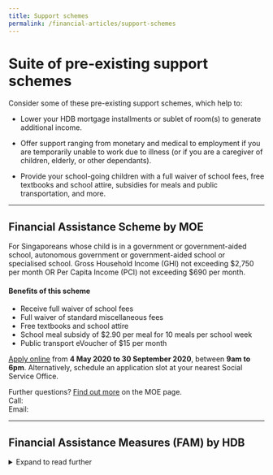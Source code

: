 ```yaml
---
title: Support schemes
permalink: /financial-articles/support-schemes
---
```


# Suite of pre-existing support schemes

Consider some of these pre-existing support schemes, which help to:

* Lower your HDB mortgage installments or sublet of room(s) to generate additional income.
 
* Offer support ranging from monetary and medical to employment if you are temporarily unable to work due to illness (or if you are a caregiver of children, elderly, or other dependants).

* Provide your school-going children with a full waiver of school fees, free textbooks and school attire, subsidies for meals and public transportation, and more.

---

## **Financial Assistance Scheme by MOE** ##

For Singaporeans whose child is in a government or government-aided school, autonomous government or government-aided school or specialised school. Gross Household Income (GHI) not exceeding $2,750 per month OR Per Capita Income (PCI) not exceeding $690 per month.

#### Benefits of this scheme ####
* Receive full waiver of school fees
* Full waiver of standard miscellaneous fees
* Free textbooks and school attire
* School meal subsidy of $2.90 per meal for 10 meals per school week
* Public transport eVoucher of $15 per month

[Apply online] from **4 May 2020 to 30 September 2020**, between **9am to 6pm**. Alternatively, schedule an application slot at your nearest Social Service Office.

Further questions?
[Find out more] on the MOE page.  
Call:  
Email:

[Apply online]: https://www.reddit.com/
[Find out more]: https://www.moe.gov.sg/

---

## **Financial Assistance Measures (FAM) by HDB** ##
<details>
  <summary>Expand to read further</summary><br>
  
For HDB flat owners who wish to lower monthly instalment amount by extending the housing loan term up to the maximum repayment period.

[Apply online](https://www.hdb.gov.sg/cs/infoweb/residential/servicing-your-hdb-loan/mortgage-loan/assistance-measures) from **4 May 2020 to 30 September 2020**, between **9am to 6pm**.
</details>


